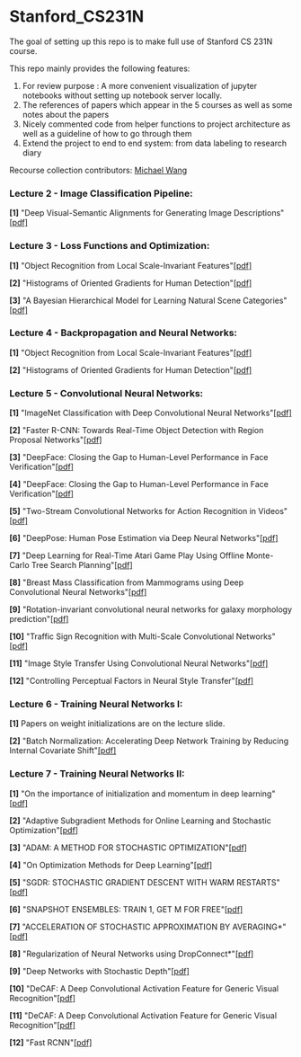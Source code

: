 # Stanford_CS231N
The goal of setting up this repo is to make full use of Stanford CS 231N course.

This repo mainly provides the following features:
1. For review purpose : A more convenient visualization of jupyter notebooks without setting up notebook server locally.
2. The references of papers which appear in the 5 courses as well as some notes about the papers
3. Nicely commented code from helper functions to project architecture as well as a guideline of how to go through them
4. Extend the project to end to end system: from data labeling to research diary

Recourse collection contributors: [Michael Wang](https://github.com/MichaelYxWang)


### Lecture 2 - Image Classification Pipeline:
**[1]** "Deep Visual-Semantic Alignments for Generating Image Descriptions"[[pdf]](https://cs.stanford.edu/people/karpathy/cvpr2015.pdf)


### Lecture 3 - Loss Functions and Optimization:
**[1]** "Object Recognition from Local Scale-Invariant Features"[[pdf]](https://www.cs.ubc.ca/~lowe/papers/iccv99.pdf)

**[2]** "Histograms of Oriented Gradients for Human Detection"[[pdf]](https://lear.inrialpes.fr/people/triggs/pubs/Dalal-cvpr05.pdf)

**[3]** "A Bayesian Hierarchical Model for Learning Natural Scene Categories"[[pdf]](http://vision.stanford.edu/documents/Fei-FeiPerona2005.pdf)


### Lecture 4 - Backpropagation and Neural Networks:
**[1]** "Object Recognition from Local Scale-Invariant Features"[[pdf]](https://www.cs.ubc.ca/~lowe/papers/iccv99.pdf)

**[2]** "Histograms of Oriented Gradients for Human Detection"[[pdf]](https://lear.inrialpes.fr/people/triggs/pubs/Dalal-cvpr05.pdf)


### Lecture 5 - Convolutional Neural Networks:
**[1]** "ImageNet Classification with Deep Convolutional
Neural Networks"[[pdf]](https://papers.nips.cc/paper/4824-imagenet-classification-with-deep-convolutional-neural-networks.pdf)

**[2]** "Faster R-CNN: Towards Real-Time Object Detection with Region Proposal Networks"[[pdf]](https://arxiv.org/pdf/1506.01497.pdf)

**[3]** "DeepFace: Closing the Gap to Human-Level Performance in Face Verification"[[pdf]](https://www.cs.toronto.edu/~ranzato/publications/taigman_cvpr14.pdf)

**[4]** "DeepFace: Closing the Gap to Human-Level Performance in Face Verification"[[pdf]](https://arxiv.org/pdf/1312.6034.pdf)

**[5]** "Two-Stream Convolutional Networks for Action Recognition in Videos"[[pdf]](https://arxiv.org/pdf/1406.2199.pdf)

**[6]** "DeepPose: Human Pose Estimation via Deep Neural Networks"[[pdf]](https://arxiv.org/pdf/1312.4659.pdf)

**[7]** "Deep Learning for Real-Time Atari Game Play
Using Offline Monte-Carlo Tree Search Planning"[[pdf]](https://papers.nips.cc/paper/5421-deep-learning-for-real-time-atari-game-play-using-offline-monte-carlo-tree-search-planning.pdf)

**[8]** "Breast Mass Classification from Mammograms using
Deep Convolutional Neural Networks"[[pdf]](https://arxiv.org/pdf/1612.00542.pdf)

**[9]** "Rotation-invariant convolutional neural networks for galaxy
morphology prediction"[[pdf]](https://arxiv.org/pdf/1503.07077.pdf)


**[10]** "Traffic Sign Recognition with Multi-Scale Convolutional Networks"[[pdf]](http://yann.lecun.com/exdb/publis/pdf/sermanet-ijcnn-11.pdf)

**[11]** "Image Style Transfer Using Convolutional Neural Networks"[[pdf]](https://www.cv-foundation.org/openaccess/content_cvpr_2016/papers/Gatys_Image_Style_Transfer_CVPR_2016_paper.pdf)

**[12]** "Controlling Perceptual Factors in Neural Style Transfer"[[pdf]](https://arxiv.org/pdf/1611.07865.pdf)


### Lecture 6 - Training Neural Networks I:
**[1]**  Papers on weight initializations are on the lecture slide.

**[2]** "Batch Normalization: Accelerating Deep Network Training by Reducing Internal Covariate Shift"[[pdf]](https://arxiv.org/pdf/1502.03167.pdf)


### Lecture 7 - Training Neural Networks II:

**[1]** "On the importance of initialization and momentum in deep learning"[[pdf]](http://www.cs.toronto.edu/~fritz/absps/momentum.pdf)

**[2]** "Adaptive Subgradient Methods for
Online Learning and Stochastic Optimization"[[pdf]](http://www.jmlr.org/papers/volume12/duchi11a/duchi11a.pdf)

**[3]** "ADAM: A METHOD FOR STOCHASTIC OPTIMIZATION"[[pdf]](https://arxiv.org/pdf/1412.6980.pdf)

**[4]** "On Optimization Methods for Deep Learning"[[pdf]](https://ai.stanford.edu/~ang/papers/icml11-OptimizationForDeepLearning.pdf)

**[5]** "SGDR: STOCHASTIC GRADIENT DESCENT WITH
WARM RESTARTS"[[pdf]](https://arxiv.org/pdf/1608.03983.pdf)

**[6]** "SNAPSHOT ENSEMBLES: TRAIN 1, GET M FOR FREE"[[pdf]](https://arxiv.org/pdf/1704.00109.pdf)

**[7]** "ACCELERATION OF STOCHASTIC APPROXIMATION BY AVERAGING*"[[pdf]](http://www.meyn.ece.ufl.edu/archive/spm_files/Courses/ECE555-2011/555media/poljud92.pdf)

**[8]** "Regularization of Neural Networks using DropConnect*"[[pdf]](http://yann.lecun.com/exdb/publis/pdf/wan-icml-13.pdf)

**[9]** "Deep Networks with Stochastic Depth"[[pdf]](https://arxiv.org/pdf/1603.09382.pdf)

**[10]** "DeCAF: A Deep Convolutional Activation Feature
for Generic Visual Recognition"[[pdf]](https://arxiv.org/pdf/1310.1531.pdf)

**[11]** "DeCAF: A Deep Convolutional Activation Feature
for Generic Visual Recognition"[[pdf]](https://arxiv.org/pdf/1310.1531.pdf)

**[12]** "Fast RCNN"[[pdf]](https://arxiv.org/pdf/1504.08083.pdf)
